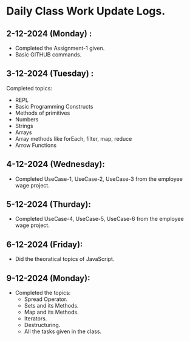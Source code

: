 # Daily Class Work Update Logs.


## 2-12-2024 (Monday) :
- Completed the Assignment-1 given.
- Basic GITHUB commands.

## 3-12-2024 (Tuesday) : 
Completed topics:
- REPL
- Basic Programming Constructs
-	Methods of primitives
-	Numbers
-	Strings
-	Arrays
-	Array methods like forEach, filter, map, reduce
-	Arrow Functions

## 4-12-2024 (Wednesday):
- Completed UseCase-1, UseCase-2, UseCase-3 from the employee wage project.

## 5-12-2024 (Thurday): 
- Completed UseCase-4, UseCase-5, UseCase-6 from the employee wage project.

## 6-12-2024 (Friday):
- Did the theoratical topics of JavaScript.

## 9-12-2024 (Monday):
- Completed the topics:
  - Spread Operator.
  - Sets and its Methods.
  - Map and its Methods.
  - Iterators.
  - Destructuring.
  - All the tasks given in the class.
